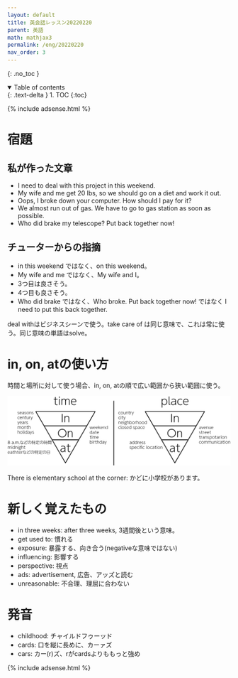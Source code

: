 ```yaml
---
layout: default
title: 英会話レッスン20220220
parent: 英語
math: mathjax3
permalink: /eng/20220220
nav_order: 3
---
```


{: .no_toc }

<details open markdown="block">
  <summary>
    Table of contents
  </summary>
  {: .text-delta }
1. TOC
{:toc}
</details>

{% include adsense.html %}

# 宿題

## 私が作った文章

* I need to deal with this project in this weekend.
* My wife and me get 20 lbs, so we should go on a diet and work it out.
* Oops, I broke down your computer. How should I pay for it?
* We almost run out of gas. We have to go to gas station as soon as possible.
* Who did brake my telescope? Put back together now!

## チューターからの指摘

* in this weekend ではなく、on this weekend。
* My wife and me ではなく、My wife and I。
* 3つ目は良さそう。
* 4つ目も良さそう。
* Who did brake ではなく、Who broke. Put back together now! ではなく I need to put this back together.

deal withはビジネスシーンで使う。take care of は同じ意味で、これは常に使う。同じ意味の単語はsolve。

# in, on, atの使い方

時間と場所に対して使う場合、in, on, atの順で広い範囲から狭い範囲に使う。

![](/assets/images/eng/0220_001.png)

There is elementary school at the corner: かどに小学校があります。

# 新しく覚えたもの

* in three weeks: after three weeks, 3週間後という意味。
* get used to: 慣れる
* exposure: 暴露する、向き合う(negativeな意味ではない)
* influencing: 影響する
* perspective: 視点
* ads: advertisement, 広告、アッズと読む
* unreasonable: 不合理、理屈に合わない

# 発音

* childhood: チャイルドフゥーッド
* cards: 口を縦に長めに、カーァズ
* cars: カー(r)ズ、rがcardsよりももっと強め

{% include adsense.html %}
